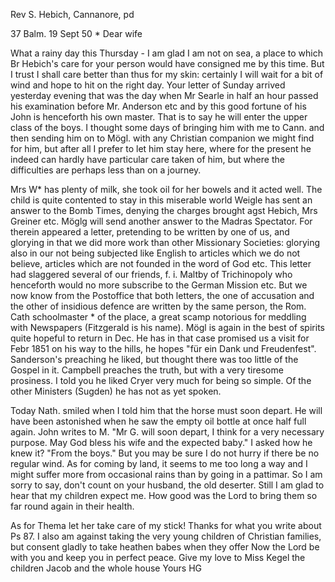 Rev S. Hebich, Cannanore, pd

37 Balm. 19 Sept 50
 <Thursday>*
Dear wife

What a rainy day this Thursday - I am glad I am not on sea, a place to which Br Hebich's care for your person would have consigned me by this time. But I trust I shall care better than thus for my skin: certainly I will wait for a bit of wind and hope to hit on the right day. 
Your letter of Sunday arrived yesterday evening that was the day when Mr Searle in half an hour passed his examination before Mr. Anderson etc and by this good fortune of his John is henceforth his own master. That is to say he will enter the upper class of the boys. I thought some days of bringing him with me to Cann. and then sending him on to Mögl. with any Christian companion we might find for him, but after all I prefer to let him stay here, where for the present he indeed can hardly have particular care taken of him, but where the difficulties are perhaps less than on a journey.

Mrs W<eigle>* has plenty of milk, she took oil for her bowels and it acted well. The child is quite contented to stay in this miserable world Weigle has sent an answer to the Bomb Times, denying the charges brought agst Hebich, Mrs Greiner etc. Möglg will send another answer to the Madras Spectator. For therein appeared a letter, pretending to be written by one of us, and glorying in that we did more work than other Missionary Societies: glorying also in our not being subjected like English to articles which we do not believe, articles which are not founded in the word of God etc. This letter had slaggered several of our friends, f. i. Maltby of Trichinopoly who henceforth would no more subscribe to the German Mission etc. But we now know from the Postoffice that both letters, the one of accusation and the other of insidious defence are written by the same person, the Rom. Cath schoolmaster <Fitzgerald>* of the place, a great scamp notorious for meddling with Newspapers (Fitzgerald is his name).
Mögl is again in the best of spirits quite hopeful to return in Dec. He has in that case promised us a visit for Febr 1851 on his way to the hills, he hopes "für ein Dank und Freudenfest". Sanderson's preaching he liked, but thought there was too little of the Gospel in it. Campbell preaches the truth, but with a very tiresome prosiness. I told you he liked Cryer very much for being so simple. Of the other Ministers (Sugden) he has not as yet spoken.

Today Nath. smiled when I told him that the horse must soon depart. He will have been astonished when he saw the empty oil bottle at once half full again. John writes to M. "Mr G. will soon depart, I think for a very necessary purpose. May God bless his wife and the expected baby." I asked how he knew it? "From the boys." But you may be sure I do not hurry if there be no regular wind. As for coming by land, it seems to me too long a way and I might suffer more from occasional rains than by going in a pattimar. So I am sorry to say, don't count on your husband, the old deserter. Still I am glad to hear that my children expect me. How good was the Lord to bring them so far round again in their health.

As for Thema let her take care of my stick! Thanks for what you write about Ps 87. I also am against taking the very young children of Christian families, but consent gladly to take heathen babes when they offer 
Now the Lord be with you and keep you in perfect peace. Give my love to Miss Kegel the children Jacob and the whole house
 Yours HG

